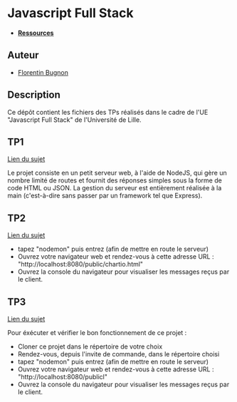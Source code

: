 # Javascript Full Stack

- **[Ressources](https://www.fil.univ-lille.fr/~routier/enseignement/licence/jsfs/)**

## Auteur

- [Florentin Bugnon](https://github.com/Florenpain)

## Description

Ce dépôt contient les fichiers des TPs réalisés dans le cadre de l'UE "Javascript Full Stack" de l'Université de Lille.

## TP1

[Lien du sujet](https://www.fil.univ-lille.fr/~routier/enseignement/licence/jsfs/tdtp/toy-server.html)

Le projet consiste en un petit serveur web, à l'aide de NodeJS, qui gère un nombre limité de routes et fournit des réponses simples sous la forme de code HTML ou JSON.
La gestion du serveur est entièrement réalisée à la main (c'est-à-dire sans passer par un framework tel que Express).

## TP2

[Lien du sujet](https://www.fil.univ-lille.fr/~routier/enseignement/licence/jsfs/tdtp/chartio.html)

- tapez "nodemon" puis entrez (afin de mettre en route le serveur)
- Ouvrez votre navigateur web et rendez-vous à cette adresse URL : "http://localhost:8080/public/chartio.html"
- Ouvrez la console du navigateur pour visualiser les messages reçus par le client.

## TP3

[Lien du sujet](https://www.fil.univ-lille.fr/~routier/enseignement/licence/jsfs/tdtp/toy-mongo.html)

Pour éxécuter et vérifier le bon fonctionnement de ce projet :

- Cloner ce projet dans le répertoire de votre choix
- Rendez-vous, depuis l'invite de commande, dans le répertoire choisi
- tapez "nodemon" puis entrez (afin de mettre en route le serveur)
- Ouvrez votre navigateur web et rendez-vous à cette adresse URL : "http://localhost:8080/publicl"
- Ouvrez la console du navigateur pour visualiser les messages reçus par le client.
